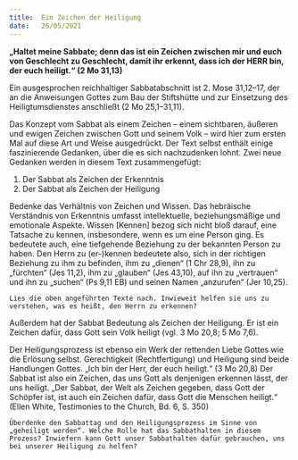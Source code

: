```yaml
---
title:  Ein Zeichen der Heiligung
date:   26/05/2021
---
```


**„Haltet meine Sabbate; denn das ist ein Zeichen zwischen mir und euch von Geschlecht zu Geschlecht, damit ihr erkennt, dass ich der HERR bin, der euch heiligt.“ (2 Mo 31,13)**

Ein ausgesprochen reichhaltiger Sabbatabschnitt ist 2. Mose 31,12–17, der an die Anweisungen Gottes zum Bau der Stiftshütte und zur Einsetzung des Heiligtumsdienstes anschließt (2 Mo 25,1–31,11).

Das Konzept vom Sabbat als einem Zeichen – einem sichtbaren, äußeren und ewigen Zeichen zwischen Gott und seinem Volk – wird hier zum ersten Mal auf diese Art und Weise ausgedrückt. Der Text selbst enthält einige faszinierende Gedanken, über die es sich nachzudenken lohnt. Zwei neue Gedanken werden in diesem Text zusammengefügt:

1. Der Sabbat als Zeichen der Erkenntnis
2. Der Sabbat als Zeichen der Heiligung

Bedenke das Verhältnis von Zeichen und Wissen. Das hebräische Verständnis von Erkenntnis umfasst intellektuelle, beziehungsmäßige und emotionale Aspekte. Wissen [Kennen] bezog sich nicht bloß darauf, eine Tatsache zu kennen, insbesondere, wenn es um eine Person ging. Es bedeutete auch, eine tiefgehende Beziehung zu der bekannten Person zu haben. Den Herrn zu (er-)kennen bedeutete also, sich in der richtigen Beziehung zu ihm zu befinden, ihm zu „dienen“ (1 Chr 28,9), ihn zu „fürchten“ (Jes 11,2), ihm zu „glauben“ (Jes 43,10), auf ihn zu „vertrauen“ und ihn zu „suchen“ (Ps 9,11 EB) und seinen Namen „anzurufen“ (Jer 10,25).

`Lies die oben angeführten Texte nach. Inwieweit helfen sie uns zu verstehen, was es heißt, den Herrn zu erkennen?`

Außerdem hat der Sabbat Bedeutung als Zeichen der Heiligung. Er ist ein Zeichen dafür, dass Gott sein Volk heiligt (vgl. 3 Mo 20,8; 5 Mo 7,6).

Der Heiligungsprozess ist ebenso ein Werk der rettenden Liebe Gottes wie die Erlösung selbst. Gerechtigkeit (Rechtfertigung) und Heiligung sind beide Handlungen Gottes. „Ich bin der Herr, der euch heiligt.“ (3 Mo 20,8) Der Sabbat ist also ein Zeichen, das uns Gott als denjenigen erkennen lässt, der uns heiligt. „Der Sabbat, der Welt als Zeichen gegeben, dass Gott der Schöpfer ist, ist auch ein Zeichen dafür, dass Gott die Menschen heiligt.“ (Ellen White, Testimonies to the Church, Bd. 6, S. 350)

`Überdenke den Sabbattag und den Heiligungsprozess im Sinne von „geheiligt werden“. Welche Rolle hat das Sabbathalten in diesem Prozess? Inwiefern kann Gott unser Sabbathalten dafür gebrauchen, uns bei unserer Heiligung zu helfen?`